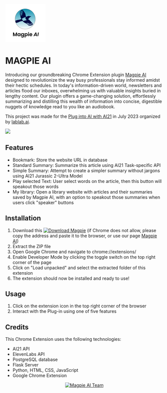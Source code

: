 
![Magpie AI Logo Project](./frontend/icon.png)
<!DOCTYPE html>
<html>
<body>
	<h1>MAGPIE AI</h1>
	<p>Introducing our groundbreaking Chrome Extension plugin <a href="https://http://130.211.217.70/">Magpie AI</a> designed to revolutionize the way busy professionals stay informed amidst their hectic schedules. In today's information-driven world, newsletters and articles flood our inboxes, overwhelming us with valuable insights buried in lengthy content. Our plugin offers a game-changing solution, effortlessly summarizing and distilling this wealth of information into concise, digestible nuggets of knowledge read to you like an audiobook.</p>
	<p>This project was made for the <a href="https://lablab.ai/event/plug-into-ai-with-ai21">Plug into AI with AI21</a> in July 2023 organized by <a href="https://lablab.ai">lablab.ai</a>.</p>
	<a href="https://youtu.be/GSGctq-CIj4" target="_blank"><img src="https://i.imgur.com/Jk1yIAT.png" ></a>
	<h2>Features</h2>
	<ul>
		<li> Bookmark: Store the website URL in database</li> 
		<li> Standard Summary: Summarize this article using AI21 Task-specific API </li> 
		<li> Simple Summary: Attempt to create a simpler summary without jargons using AI21 Jurassic 2-Ultra Model </li> 
		<li> Play selected Text: User select words on the article, then this button will speakout those words</li> 
		<li> My library: Open a library website with articles and their summaries saved by Magpie AI, with an option to speakout those summaries when users click "speaker" buttons</li> 
	</ul>
	<h2>Installation</h2>
	<ol>
		<li>Download this <a href="http://130.211.217.70/plugin.tar.gz"><img src="http://130.211.217.70/download.png" width="200" alt="Download Magpie"></a> (if Chrome does not allow, please copy the address and paste it to the browser, or use our page <a href="http://130.211.217.70/" target="_blank">Magpie AI</a>)</li>
		<li>Extract the ZIP file</li>
		<li>Open Google Chrome and navigate to chrome://extensions/</li>
		<li>Enable Developer Mode by clicking the toggle switch on the top right corner of the page</li>
		<li>Click on "Load unpacked" and select the extracted folder of this extension</li>
		<li>The extension should now be installed and ready to use!</li>
	</ol>
	<h2>Usage</h2>
	<ol>
		<li> Click on the extension icon in the top right corner of the browser</li>
		<li> Interact with the Plug-in using one of five features </li>
	</ol>
	<h2>Credits</h2>
	<p>This Chrome Extension uses the following technologies:</p>
	<ul>
		<li>AI21 API</li>
		<li>ElevenLabs API</li>
		<li>PostgreSQL database</li>
	        <li>Flask Server</li>
		<li>Python, HTML, CSS, JavaScript</li>
		<li>Google Chrome Extension </li>
	</ul>
	<div align="center">
        <a href="https://lablab.ai/event/plug-into-ai-with-ai21/magpie-ai/magpie-ai" target="_blank">
            <img src="http://130.211.217.70/team.jpg" alt="Magpie AI Team" class="team-image">
        </a>
    </div>
</body>
</html>
